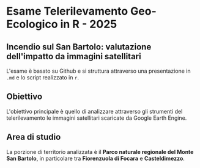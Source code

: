 # Esame Telerilevamento Geo-Ecologico in R - 2025
## Incendio sul San Bartolo: valutazione dell'impatto da immagini satellitari
L'esame è basato su Github e si struttura attraverso una presentazione in  `.md` e lo script realizzato in `r`.

## Obiettivo 
L'obiettivo principale è quello di analizzare attraverso gli strumenti del telerilevamento le immagini satellitari scaricate da Google Earth Engine.

## Area di studio
La porzione di territorio analizzata è il **Parco naturale regionale del Monte San Bartolo**, in particolare tra **Fiorenzuola di Focara** e **Casteldimezzo**.
